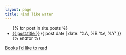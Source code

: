 ```yaml
---
layout: page
title: Mind like water
---
```


<ul itemscope="itemscope" itemtype="http://schema.org/Blog">
  {% for post in site.posts %}
    <li itemprop="blogPost" itemscope="itemscope" itemtype="http://schema.org/BlogPosting">  
      <a href="{{ post.url }}" itemprop="url"><span itemprop="name">{{ post.title }}</span></a>
      <span itemprop="datePublished">{{ post.date | date: '%A, %B %e, %Y' }}</span>
    </li>
  {% endfor %}
</ul>

<a href="books.html">Books I'd like to read</a>
